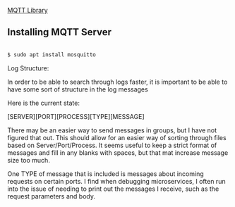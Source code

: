 [MQTT Library](https://github.com/LiamBindle/MQTT-C)

## Installing MQTT Server

```bash

$ sudo apt install mosquitto

```

Log Structure:

In order to be able to search through logs faster, it is important to be able to have some sort of structure in the log messages

Here is the current state:

[SERVER][PORT][PROCESS][TYPE][MESSAGE]

There may be an easier way to send messages in groups, but I have not figured that out. This should allow for an easier way of sorting through files based on Server/Port/Process. It seems useful to keep a strict format of messages and fill in any blanks with spaces, but that mat increase message size too much.

One TYPE of message that is included is messages about incoming requests on certain ports. I find when debugging microservices, I often run into the issue of needing to print out the messages I receive, such as the request parameters and body.